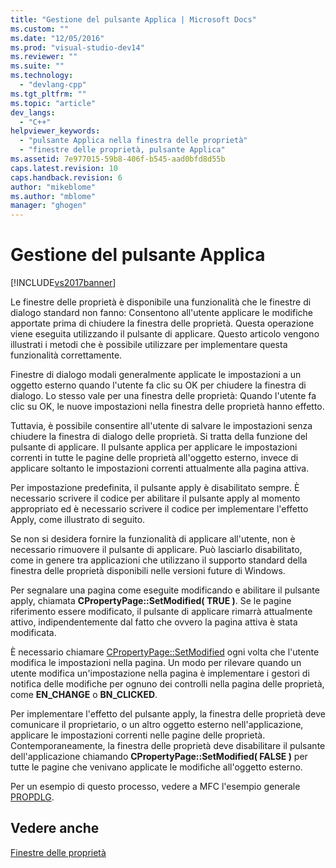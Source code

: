 ```yaml
---
title: "Gestione del pulsante Applica | Microsoft Docs"
ms.custom: ""
ms.date: "12/05/2016"
ms.prod: "visual-studio-dev14"
ms.reviewer: ""
ms.suite: ""
ms.technology: 
  - "devlang-cpp"
ms.tgt_pltfrm: ""
ms.topic: "article"
dev_langs: 
  - "C++"
helpviewer_keywords: 
  - "pulsante Applica nella finestra delle proprietà"
  - "finestre delle proprietà, pulsante Applica"
ms.assetid: 7e977015-59b8-406f-b545-aad0bfd8d55b
caps.latest.revision: 10
caps.handback.revision: 6
author: "mikeblome"
ms.author: "mblome"
manager: "ghogen"
---
```

# Gestione del pulsante Applica
[!INCLUDE[vs2017banner](../assembler/inline/includes/vs2017banner.md)]

Le finestre delle proprietà è disponibile una funzionalità che le finestre di dialogo standard non fanno: Consentono all'utente applicare le modifiche apportate prima di chiudere la finestra delle proprietà.  Questa operazione viene eseguita utilizzando il pulsante di applicare.  Questo articolo vengono illustrati i metodi che è possibile utilizzare per implementare questa funzionalità correttamente.  
  
 Finestre di dialogo modali generalmente applicate le impostazioni a un oggetto esterno quando l'utente fa clic su OK per chiudere la finestra di dialogo.  Lo stesso vale per una finestra delle proprietà: Quando l'utente fa clic su OK, le nuove impostazioni nella finestra delle proprietà hanno effetto.  
  
 Tuttavia, è possibile consentire all'utente di salvare le impostazioni senza chiudere la finestra di dialogo delle proprietà.  Si tratta della funzione del pulsante di applicare.  Il pulsante applica per applicare le impostazioni correnti in tutte le pagine delle proprietà all'oggetto esterno, invece di applicare soltanto le impostazioni correnti attualmente alla pagina attiva.  
  
 Per impostazione predefinita, il pulsante apply è disabilitato sempre.  È necessario scrivere il codice per abilitare il pulsante apply al momento appropriato ed è necessario scrivere il codice per implementare l'effetto Apply, come illustrato di seguito.  
  
 Se non si desidera fornire la funzionalità di applicare all'utente, non è necessario rimuovere il pulsante di applicare.  Può lasciarlo disabilitato, come in genere tra applicazioni che utilizzano il supporto standard della finestra delle proprietà disponibili nelle versioni future di Windows.  
  
 Per segnalare una pagina come eseguite modificando e abilitare il pulsante apply, chiamata **CPropertyPage::SetModified\( TRUE \)**.  Se le pagine riferimento essere modificato, il pulsante di applicare rimarrà attualmente attivo, indipendentemente dal fatto che ovvero la pagina attiva è stata modificata.  
  
 È necessario chiamare [CPropertyPage::SetModified](../Topic/CPropertyPage::SetModified.md) ogni volta che l'utente modifica le impostazioni nella pagina.  Un modo per rilevare quando un utente modifica un'impostazione nella pagina è implementare i gestori di notifica delle modifiche per ognuno dei controlli nella pagina delle proprietà, come **EN\_CHANGE** o **BN\_CLICKED**.  
  
 Per implementare l'effetto del pulsante apply, la finestra delle proprietà deve comunicare il proprietario, o un altro oggetto esterno nell'applicazione, applicare le impostazioni correnti nelle pagine delle proprietà.  Contemporaneamente, la finestra delle proprietà deve disabilitare il pulsante dell'applicazione chiamando **CPropertyPage::SetModified\( FALSE \)** per tutte le pagine che venivano applicate le modifiche all'oggetto esterno.  
  
 Per un esempio di questo processo, vedere a MFC l'esempio generale [PROPDLG](../top/visual-cpp-samples.md).  
  
## Vedere anche  
 [Finestre delle proprietà](../mfc/property-sheets-mfc.md)